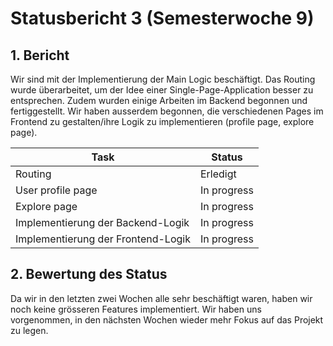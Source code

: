 # Statusbericht 3 (Semesterwoche 9)

## 1. Bericht

Wir sind mit der Implementierung der Main Logic beschäftigt. Das Routing wurde überarbeitet, um der Idee einer Single-Page-Application besser zu entsprechen. Zudem wurden einige Arbeiten im Backend begonnen und fertiggestellt. Wir haben ausserdem begonnen, die verschiedenen Pages im Frontend zu gestalten/ihre Logik zu implementieren (profile page, explore page).


| **Task** | **Status** |
| -------------------------- | ---------- |
| Routing | Erledigt |
| User profile page | In progress |
| Explore page | In progress |
| Implementierung der Backend-Logik | In progress |
| Implementierung der Frontend-Logik | In progress |


## 2. Bewertung des Status

Da wir in den letzten zwei Wochen alle sehr beschäftigt waren, haben wir noch keine grösseren Features implementiert. Wir haben uns vorgenommen, in den nächsten Wochen wieder mehr Fokus auf das Projekt zu legen.